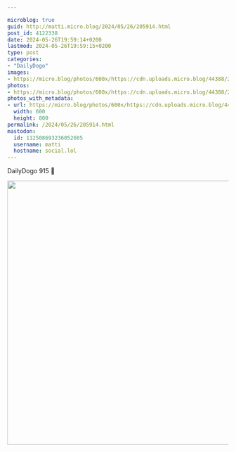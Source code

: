 ```yaml
---

microblog: true
guid: http://matti.micro.blog/2024/05/26/205914.html
post_id: 4122338
date: 2024-05-26T19:59:14+0200
lastmod: 2024-05-26T19:59:15+0200
type: post
categories:
- "DailyDogo"
images:
- https://micro.blog/photos/600x/https://cdn.uploads.micro.blog/44388/2024/d048c3f89c854f80a0c1bfd74ae3c68a.jpg
photos:
- https://micro.blog/photos/600x/https://cdn.uploads.micro.blog/44388/2024/d048c3f89c854f80a0c1bfd74ae3c68a.jpg
photos_with_metadata:
- url: https://micro.blog/photos/600x/https://cdn.uploads.micro.blog/44388/2024/d048c3f89c854f80a0c1bfd74ae3c68a.jpg
  width: 600
  height: 800
permalink: /2024/05/26/205914.html
mastodon:
  id: 112508693236052605
  username: matti
  hostname: social.lol
---
```

DailyDogo 915 🐶

<img src="/media/uploads/2024/d048c3f89c854f80a0c1bfd74ae3c68a.jpg" width="600" alt="" />
